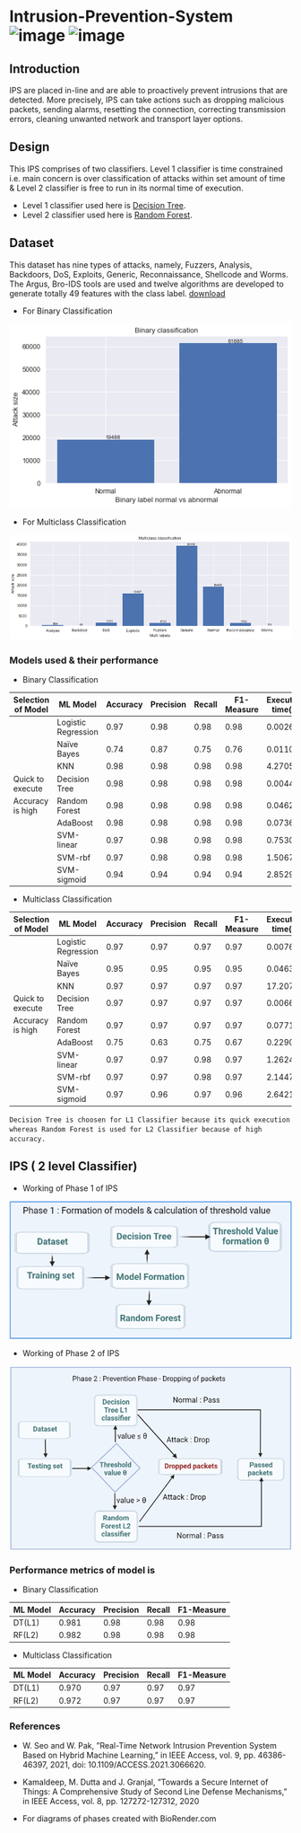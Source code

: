 # Intrusion-Prevention-System ![image](https://img.shields.io/badge/Python-FFD43B?style=for-the-badge&logo=python&logoColor=blue) ![image](https://img.shields.io/badge/Jupyter-F37626.svg?&style=for-the-badge&logo=Jupyter&logoColor=white)

## Introduction
IPS are placed in-line and are able to proactively prevent intrusions that are detected. More precisely, IPS can take actions such as dropping malicious packets, sending alarms, resetting the connection, correcting transmission errors, cleaning unwanted network and transport layer options.

## Design
This IPS comprises of two classifiers. Level 1 classifier is time constrained i.e. main concern is over classification of attacks within set amount of time & Level 2 classifier is free to run in its normal time of execution. 
- Level 1 classifier used here is [Decision Tree](https://scikit-learn.org/stable/modules/tree.html).
- Level 2 classifier used here is [Random Forest](https://scikit-learn.org/stable/modules/generated/sklearn.ensemble.RandomForestClassifier.html).

## Dataset
 This dataset has nine types of attacks, namely, Fuzzers, Analysis, Backdoors, DoS, Exploits, Generic, Reconnaissance, Shellcode and Worms. The Argus, Bro-IDS tools are used and twelve algorithms are developed to generate totally 49 features with the class label.
 [download](https://cloudstor.aarnet.edu.au/plus/index.php/s/2DhnLGDdEECo4ys) 
 
 - For Binary Classification

![plot](https://github.com/ShubhamSinghRaghav/Intrusion-Prevention-System/blob/main/UNSW_NB15-IPS/plots/Binary%20classification.png)
 
 - For Multiclass Classification

![plot](https://github.com/ShubhamSinghRaghav/Intrusion-Prevention-System/blob/main/UNSW_NB15-IPS/plots/Multiclass%20classification.png)

### Models used & their performance
- Binary Classification

|Selection of Model| ML Model  | Accuracy | Precision  | Recall | F1-Measure  | Execution time(s) |
|-| ------------- | ------------- |------------- | ------------- |------------- | ------------- |
|| Logistic Regression | 0.97 |  0.98 | 0.98 | 0.98 | 0.00267  |
||Naïve Bayes |0.74 |0.87| 0.75| 0.76| 0.01101|
|| KNN | 0.98| 0.98| 0.98| 0.98| 4.270561|
|Quick to execute |Decision Tree |0.98 |0.98 |0.98| 0.98 |0.00444|
|Accuracy is high |Random Forest| 0.98| 0.98| 0.98| 0.98| 0.04627|
||AdaBoost |0.98 |0.98 |0.98 |0.98 |0.07368|
||SVM-linear |0.97 |0.98 |0.98 |0.98 |0.75300|
||SVM-rbf| 0.97 |0.98 |0.98 |0.98 |1.50678|
||SVM-sigmoid |0.94 |0.94 |0.94 |0.94 |2.85291|

- Multiclass Classification 

|Selection of Model| ML Model  | Accuracy | Precision  | Recall | F1-Measure  | Execution time(s) |
|-| ------------- | ------------- |------------- | ------------- |------------- | ------------- |
| |Logistic Regression |0.97 |0.97 |0.97 |0.97 |0.00763 |
| |Naïve Bayes |0.95 |0.95 |0.95 |0.95 |0.04636|
| |KNN |0.97 |0.97 |0.97 |0.97 |17.2074|
|Quick to execute  |Decision Tree| 0.97| 0.97| 0.97| 0.97| 0.00661|
| Accuracy is high|Random Forest| 0.97| 0.97| 0.97| 0.97| 0.07719|
| |AdaBoost| 0.75| 0.63| 0.75| 0.67| 0.22904|
| |SVM-linear| 0.97| 0.97| 0.98| 0.97| 1.26248|
| |SVM-rbf| 0.97| 0.97| 0.98| 0.97| 2.14475|
| |SVM-sigmoid |0.97 |0.96 |0.97 |0.96 |2.64214|

`Decision Tree is choosen for L1 Classifier because its quick execution whereas Random Forest is used for L2 Classifier because of high accuracy.`

## IPS ( 2 level Classifier)
- Working of Phase 1 of IPS

![plot](https://github.com/ShubhamSinghRaghav/Intrusion-Prevention-System/blob/main/Models-Phases/phase1.png)

- Working of Phase 2 of IPS

![plot](https://github.com/ShubhamSinghRaghav/Intrusion-Prevention-System/blob/main/Models-Phases/phase2.png)

### Performance metrics of model is 
- Binary Classification

| ML Model  | Accuracy | Precision  | Recall | F1-Measure  | 
| ------------- | ------------- |------------- | ------------- |------------- |
|DT(L1)| 0.981| 0.98| 0.98| 0.98|
|RF(L2)| 0.982| 0.98| 0.98| 0.98|

- Multiclass Classification

| ML Model  | Accuracy | Precision  | Recall | F1-Measure  | 
| ------------- | ------------- |------------- | ------------- |------------- |
|DT(L1)| 0.970| 0.97| 0.97| 0.97|
|RF(L2)| 0.972| 0.97| 0.97| 0.97|


### References
- W. Seo and W. Pak, ”Real-Time Network Intrusion Prevention System 
Based on Hybrid Machine Learning,” in IEEE Access, vol. 9, pp.
46386-46397, 2021, doi: 10.1109/ACCESS.2021.3066620.

- Kamaldeep, M. Dutta and J. Granjal, ”Towards a Secure Internet of
Things: A Comprehensive Study of Second Line Defense Mechanisms,”
in IEEE Access, vol. 8, pp. 127272-127312, 2020

- For diagrams of phases created with BioRender.com



